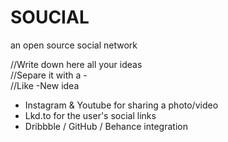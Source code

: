 SOUCIAL
========
an open source social network

//Write down here all your ideas<br/>
//Separe it with a -<br/>
//Like -New idea<br/>

- Instagram & Youtube for sharing a photo/video
- Lkd.to for the user's social links
- Dribbble / GitHub / Behance integration